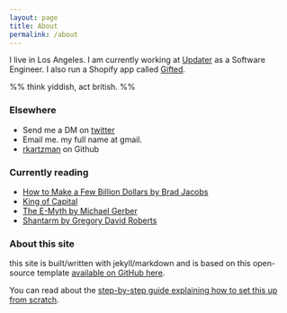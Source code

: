 ```yaml
---
layout: page
title: About
permalink: /about
---
```


I live in Los Angeles. I am currently working at [Updater](https://updater.com/) as a Software Engineer. I also run a Shopify app called [Gifted](https://apps.shopify.com/gifted-1). 

%% think yiddish, act british.  %%

### Elsewhere

- Send me a DM on [twitter](twitter.com/remykartz)
- Email me. my full name at gmail. 
- [rkartzman](https://github.com/rkartzman) on Github



### Currently reading

 - [How to Make a Few Billion Dollars by Brad Jacobs](https://www.amazon.com/How-Make-Few-Billion-Dollars/dp/B0CHTQP25T) 
 - [King of Capital](https://www.amazon.com/King-Capital-Remarkable-Schwarzman-Blackstone/dp/0307886026/ref=sr_1_2?dchild=1&keywords=King+of+Capital&qid=1597021845&sr=8-2)
 - [The E-Myth by Michael Gerber ](https://www.amazon.com/Myth-Revisited-Small-Businesses-About/dp/0887307280)
 - [Shantarm by Gregory David Roberts](https://www.amazon.com/Shantaram-Novel-Gregory-David-Roberts/dp/0312330537/ref=tmm_pap_swatch_0?_encoding=UTF8&dib_tag=se&dib=eyJ2IjoiMSJ9.NfZdG5gG829ZKHz95VWDj3lxWsRNrqRycGKfC25Okg3AmCdOl8vMMTDbU15rdqfur7o5TfuAwsrDDCS1I5gZKhVhXVNMqrPa6vmOMik-QwzRMznKKwNOvFieOAHzAoeTVzDwN2HphK_LmbAFTPbzVt4G9WHLdoHH0M6YBWDZ81pAQbuTin7WiNUEgLimVKjNX21wCoLmNVfWWDMRsyK1wgO205qSDtIRcFZ77HUH45Y.oWPApU2LsK9oX_rEy-vCjSOgypxaYWY4mdq049RSOD4&qid=1707860049&sr=1-1)



### About this site

this site is built/written with jekyll/markdown and is based on this open-source template [available on GitHub here](https://github.com/maximevaillancourt/digital-garden-jekyll-template).

You can read about the [step-by-step guide explaining how to set this up from scratch](https://maximevaillancourt.com/blog/setting-up-your-own-digital-garden-with-jekyll).